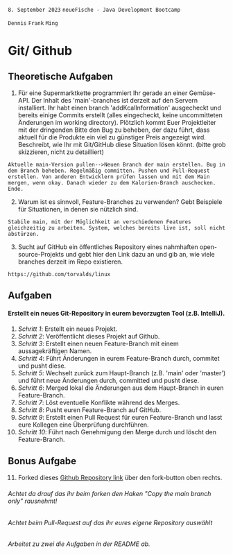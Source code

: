 `8. September 2023` `neueFische - Java Development Bootcamp`

`Dennis` `Frank` `Ming`
# Git/ Github

## Theoretische Aufgaben
1. Für eine Supermarktkette programmiert Ihr gerade an einer Gemüse-API. Der Inhalt des 'main'-branches ist derzeit auf den Servern installiert. Ihr habt einen branch 'addKcalInformation' ausgecheckt und bereits einige Commits erstellt (alles eingecheckt, keine uncommitteten Änderungen im working directory). Plötzlich kommt Euer Projektleiter mit der dringenden Bitte den Bug zu beheben, der dazu führt, dass aktuell für die Produkte ein viel zu günstiger Preis angezeigt wird. Beschreibt, wie Ihr mit Git/GitHub diese Situation lösen könnt. (bitte grob skizzieren, nicht zu detailliert)
```
Aktuelle main-Version pullen-->Neuen Branch der main erstellen. Bug in dem Branch beheben. Regelmäßig committen. Pushen und Pull-Request erstellen. Von anderen Entwicklern prüfen lassen und mit dem Main mergen, wenn okay. Danach wieder zu dem Kalorien-Branch auschecken. Ende.
```
2. Warum ist es sinnvoll, Feature-Branches zu verwenden? Gebt Beispiele für Situationen, in denen sie nützlich sind.
```
Stabile main, mit der Möglichkeit an verschiedenen Features gleichzeitig zu arbeiten. System, welches bereits live ist, soll nicht abstürzen.
```
3. Sucht auf GitHub ein öffentliches Repository eines nahmhaften open-source-Projekts und gebt hier den Link dazu an und gib an, wie viele branches derzeit im Repo existieren.
```
https://github.com/torvalds/linux
```

## Aufgaben
#### Erstellt ein neues Git-Repository in eurem bevorzugten Tool (z.B. IntelliJ).
1. _Schritt 1_: Erstellt ein neues Projekt.
2. _Schritt 2_: Veröffentlicht dieses Projekt auf Github.
3. _Schritt 3_: Erstellt einen neuen Feature-Branch mit einem aussagekräftigen Namen.
4. _Schritt 4_: Führt Änderungen in eurem Feature-Branch durch, commitet und pusht diese.
5. _Schritt 5_: Wechselt zurück zum Haupt-Branch (z.B. 'main' oder 'master') und führt neue Änderungen durch, committed und pusht diese.
6. _Schritt 6_: Merged lokal die Änderungen aus dem Haupt-Branch in euren Feature-Branch.
7. _Schritt 7_: Löst eventuelle Konflikte während des Merges.
8. _Schritt 8_: Pusht euren Feature-Branch auf GitHub.
9. _Schritt 9_: Erstellt einen Pull Request für euren Feature-Branch und lasst eure Kollegen eine Überprüfung durchführen.
10. _Schritt 10_: Führt nach Genehmigung den Merge durch und löscht den Feature-Branch.

## Bonus Aufgabe
11. Forked dieses [Github Repository link](https://github.com/Flooooooooooorian/git-branch-merging-task) über den fork-button oben rechts.
###### Achtet da drauf das ihr beim forken den Haken "Copy the main branch only" rausnehmt!
###### Achtet beim Pull-Request auf das ihr eures eigene Repository auswählt
###### Arbeitet zu zwei die Aufgaben in der README ab.

